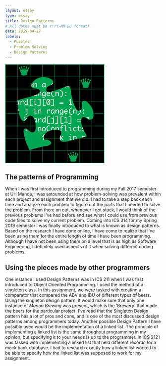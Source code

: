 ```yaml
---
layout: essay
type: essay
title: Design Patterns
# All dates must be YYYY-MM-DD format!
date: 2019-04-27
labels:
  - Puzzles
  - Problem Solving
  - Design Patterns
---
```


<img class="ui medium right floated rounded image" src="../images/puzzle.png"> 

## The patterns of Programming

When I was first introduced to programming during my Fall 2017 semester at UH Manoa, I was astounded at how problem-solving was prevalent within each project and assignment that we did.  I had to take a step back each time and analyze each problem to figure out the parts that I needed to solve the problem.  From there on out, whenever I got stuck, I would think of the previous problems I've had before and see what I could use from previous code files to solve my current problem.  Coming into ICS 314 for my Spring 2019 semester I was finally introduced to what is known as design patterns.  Based on the research I have done online, I have come to realize that I've been using them for the entire length of time I have been programming. Although I have not been using them on a level that is as high as Software Engineering, I definitely used aspects of it when solving different coding problems. 

## Using the pieces made by other programmers

One instance I used Design Patterns was in ICS 211 when I was first introduced to Object Oriented Programming.  I used the method of a singleton class.  In this assignment, we were tasked with creating a comparator that compared the ABV and IBU of different types of beers.  Using the singleton design pattern, it would make sure that only one instance of *Manoa Brewing* was present, which is the 'Brewery' that made the beers for the particular project.  I've read that the Singleton Design pattern has a lot of pros and cons, and is one of the most discussed design patterns among programmers today.  Another possible Design Pattern I have possibly used would be the implementation of a linked list.  The principle of implementing a linked list is the same throughout programming in my opinion, but specifying it to your needs is up to the programmer.  In ICS 212 I was tasked with implementing a linked list that held different records for a mock bank database.  I had to research exactly how a linked list worked to be able to specify how the linked list was supposed to work for my assignment. 

